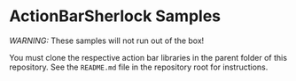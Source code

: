 ActionBarSherlock Samples
=========================

*WARNING:* These samples will not run out of the box!

You must clone the respective action bar libraries in the parent folder of this
repository. See the `README.md` file in the repository root for instructions.
